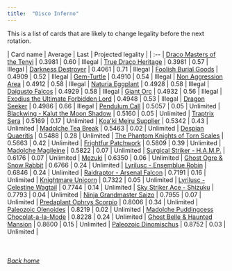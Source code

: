 ```yaml
---
title:  "Disco Inferno"
---
```


This is a list of cards that are likely to change legality before the next rotation.

| Card name | Average | Last | Projected legality |
| :-- |
[Draco Masters of the Tenyi](https://db.ygoprodeck.com/card/?search=Draco%20Masters%20of%20the%20Tenyi) | 0.3981 | 0.60 | Illegal |
[True Draco Heritage](https://db.ygoprodeck.com/card/?search=True%20Draco%20Heritage) | 0.3981 | 0.57 | Illegal |
[Darkness Destroyer](https://db.ygoprodeck.com/card/?search=Darkness%20Destroyer) | 0.4061 | 0.71 | Illegal |
[Foolish Burial Goods](https://db.ygoprodeck.com/card/?search=Foolish%20Burial%20Goods) | 0.4909 | 0.52 | Illegal |
[Gem-Turtle](https://db.ygoprodeck.com/card/?search=Gem-Turtle) | 0.4910 | 0.54 | Illegal |
[Non Aggression Area](https://db.ygoprodeck.com/card/?search=Non%20Aggression%20Area) | 0.4912 | 0.58 | Illegal |
[Naturia Eggplant](https://db.ygoprodeck.com/card/?search=Naturia%20Eggplant) | 0.4928 | 0.58 | Illegal |
[Daigusto Falcos](https://db.ygoprodeck.com/card/?search=Daigusto%20Falcos) | 0.4929 | 0.58 | Illegal |
[Giant Orc](https://db.ygoprodeck.com/card/?search=Giant%20Orc) | 0.4932 | 0.56 | Illegal |
[Exodius the Ultimate Forbidden Lord](https://db.ygoprodeck.com/card/?search=Exodius%20the%20Ultimate%20Forbidden%20Lord) | 0.4948 | 0.53 | Illegal |
[Dragon Seeker](https://db.ygoprodeck.com/card/?search=Dragon%20Seeker) | 0.4986 | 0.66 | Illegal |
[Pendulum Call](https://db.ygoprodeck.com/card/?search=Pendulum%20Call) | 0.5057 | 0.05 | Unlimited |
[Blackwing - Kalut the Moon Shadow](https://db.ygoprodeck.com/card/?search=Blackwing%20-%20Kalut%20the%20Moon%20Shadow) | 0.5160 | 0.05 | Unlimited |
[Traptrix Sera](https://db.ygoprodeck.com/card/?search=Traptrix%20Sera) | 0.5169 | 0.17 | Unlimited |
[Koa'ki Meiru Supplier](https://db.ygoprodeck.com/card/?search=Koa'ki%20Meiru%20Supplier) | 0.5342 | 0.43 | Unlimited |
[Madolche Tea Break](https://db.ygoprodeck.com/card/?search=Madolche%20Tea%20Break) | 0.5463 | 0.02 | Unlimited |
[Despian Quaeritis](https://db.ygoprodeck.com/card/?search=Despian%20Quaeritis) | 0.5488 | 0.28 | Unlimited |
[The Phantom Knights of Torn Scales](https://db.ygoprodeck.com/card/?search=The%20Phantom%20Knights%20of%20Torn%20Scales) | 0.5663 | 0.42 | Unlimited |
[Frightfur Patchwork](https://db.ygoprodeck.com/card/?search=Frightfur%20Patchwork) | 0.5809 | 0.39 | Unlimited |
[Madolche Magileine](https://db.ygoprodeck.com/card/?search=Madolche%20Magileine) | 0.5822 | 0.07 | Unlimited |
[Surgical Striker - H.A.M.P.](https://db.ygoprodeck.com/card/?search=Surgical%20Striker%20-%20H.A.M.P.) | 0.6176 | 0.07 | Unlimited |
[Mezuki](https://db.ygoprodeck.com/card/?search=Mezuki) | 0.6350 | 0.06 | Unlimited |
[Ghost Ogre & Snow Rabbit](https://db.ygoprodeck.com/card/?search=Ghost%20Ogre%20%26%20Snow%20Rabbit) | 0.6766 | 0.24 | Unlimited |
[Lyrilusc - Ensemblue Robin](https://db.ygoprodeck.com/card/?search=Lyrilusc%20-%20Ensemblue%20Robin) | 0.6846 | 0.24 | Unlimited |
[Raidraptor - Arsenal Falcon](https://db.ygoprodeck.com/card/?search=Raidraptor%20-%20Arsenal%20Falcon) | 0.7191 | 0.16 | Unlimited |
[Knightmare Unicorn](https://db.ygoprodeck.com/card/?search=Knightmare%20Unicorn) | 0.7322 | 0.05 | Unlimited |
[Lyrilusc - Celestine Wagtail](https://db.ygoprodeck.com/card/?search=Lyrilusc%20-%20Celestine%20Wagtail) | 0.7744 | 0.14 | Unlimited |
[Sky Striker Ace - Shizuku](https://db.ygoprodeck.com/card/?search=Sky%20Striker%20Ace%20-%20Shizuku) | 0.7793 | 0.04 | Unlimited |
[Ninja Grandmaster Saizo](https://db.ygoprodeck.com/card/?search=Ninja%20Grandmaster%20Saizo) | 0.7955 | 0.07 | Unlimited |
[Predaplant Ophrys Scorpio](https://db.ygoprodeck.com/card/?search=Predaplant%20Ophrys%20Scorpio) | 0.8006 | 0.34 | Unlimited |
[Paleozoic Olenoides](https://db.ygoprodeck.com/card/?search=Paleozoic%20Olenoides) | 0.8219 | 0.02 | Unlimited |
[Madolche Puddingcess Chocolat-a-la-Mode](https://db.ygoprodeck.com/card/?search=Madolche%20Puddingcess%20Chocolat-a-la-Mode) | 0.8228 | 0.24 | Unlimited |
[Ghost Belle & Haunted Mansion](https://db.ygoprodeck.com/card/?search=Ghost%20Belle%20%26%20Haunted%20Mansion) | 0.8600 | 0.15 | Unlimited |
[Paleozoic Dinomischus](https://db.ygoprodeck.com/card/?search=Paleozoic%20Dinomischus) | 0.8752 | 0.03 | Unlimited |

<br>

###### [Back home](index)